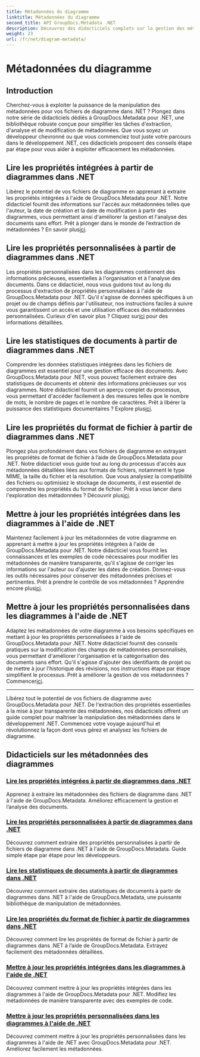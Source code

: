 ```yaml
---
title: Métadonnées du diagramme
linktitle: Métadonnées du diagramme
second_title: API GroupDocs.Metadata .NET
description: Découvrez des didacticiels complets sur la gestion des métadonnées des diagrammes avec GroupDocs.Metadata pour .NET. Extrayez, mettez à jour et analysez les propriétés sans effort.
weight: 23
url: /fr/net/diagram-metadata/
---
```


# Métadonnées du diagramme

## Introduction

Cherchez-vous à exploiter la puissance de la manipulation des métadonnées pour vos fichiers de diagramme dans .NET ? Plongez dans notre série de didacticiels dédiés à GroupDocs.Metadata pour .NET, une bibliothèque robuste conçue pour simplifier les tâches d'extraction, d'analyse et de modification de métadonnées. Que vous soyez un développeur chevronné ou que vous commenciez tout juste votre parcours dans le développement .NET, ces didacticiels proposent des conseils étape par étape pour vous aider à exploiter efficacement les métadonnées.

## Lire les propriétés intégrées à partir de diagrammes dans .NET

 Libérez le potentiel de vos fichiers de diagramme en apprenant à extraire les propriétés intégrées à l'aide de GroupDocs.Metadata pour .NET. Notre didacticiel fournit des informations sur l'accès aux métadonnées telles que l'auteur, la date de création et la date de modification à partir des diagrammes, vous permettant ainsi d'améliorer la gestion et l'analyse des documents sans effort. Prêt à plonger dans le monde de l’extraction de métadonnées ? En savoir plus[ici](./read-built-in-properties-diagrams/).

## Lire les propriétés personnalisées à partir de diagrammes dans .NET

Les propriétés personnalisées dans les diagrammes contiennent des informations précieuses, essentielles à l'organisation et à l'analyse des documents. Dans ce didacticiel, nous vous guidons tout au long du processus d'extraction de propriétés personnalisées à l'aide de GroupDocs.Metadata pour .NET. Qu'il s'agisse de données spécifiques à un projet ou de champs définis par l'utilisateur, nos instructions faciles à suivre vous garantissent un accès et une utilisation efficaces des métadonnées personnalisées. Curieux d'en savoir plus ? Cliquez sur[ici](./read-custom-properties-diagrams/) pour des informations détaillées.

## Lire les statistiques de documents à partir de diagrammes dans .NET

 Comprendre les données statistiques intégrées dans les fichiers de diagrammes est essentiel pour une gestion efficace des documents. Avec GroupDocs.Metadata pour .NET, vous pouvez facilement extraire des statistiques de documents et obtenir des informations précieuses sur vos diagrammes. Notre didacticiel fournit un aperçu complet du processus, vous permettant d'accéder facilement à des mesures telles que le nombre de mots, le nombre de pages et le nombre de caractères. Prêt à libérer la puissance des statistiques documentaires ? Explore plus[ici](./read-document-statistics-diagrams/).

## Lire les propriétés du format de fichier à partir de diagrammes dans .NET

Plongez plus profondément dans vos fichiers de diagramme en extrayant les propriétés de format de fichier à l’aide de GroupDocs.Metadata pour .NET. Notre didacticiel vous guide tout au long du processus d'accès aux métadonnées détaillées liées aux formats de fichiers, notamment le type MIME, la taille du fichier et la résolution. Que vous analysiez la compatibilité des fichiers ou optimisiez le stockage de documents, il est essentiel de comprendre les propriétés du format de fichier. Prêt à vous lancer dans l'exploration des métadonnées ? Découvrir plus[ici](./read-file-format-properties-diagrams/).

## Mettre à jour les propriétés intégrées dans les diagrammes à l'aide de .NET

 Maintenez facilement à jour les métadonnées de votre diagramme en apprenant à mettre à jour les propriétés intégrées à l'aide de GroupDocs.Metadata pour .NET. Notre didacticiel vous fournit les connaissances et les exemples de code nécessaires pour modifier les métadonnées de manière transparente, qu'il s'agisse de corriger les informations sur l'auteur ou d'ajuster les dates de création. Donnez-vous les outils nécessaires pour conserver des métadonnées précises et pertinentes. Prêt à prendre le contrôle de vos métadonnées ? Apprendre encore plus[ici](./update-built-in-properties-diagrams/).

## Mettre à jour les propriétés personnalisées dans les diagrammes à l'aide de .NET

Adaptez les métadonnées de votre diagramme à vos besoins spécifiques en mettant à jour les propriétés personnalisées à l'aide de GroupDocs.Metadata pour .NET. Notre didacticiel fournit des conseils pratiques sur la modification des champs de métadonnées personnalisés, vous permettant d'améliorer l'organisation et la catégorisation des documents sans effort. Qu'il s'agisse d'ajouter des identifiants de projet ou de mettre à jour l'historique des révisions, nos instructions étape par étape simplifient le processus. Prêt à améliorer la gestion de vos métadonnées ? Commencer[ici](./update-custom-properties-diagrams/).

----

Libérez tout le potentiel de vos fichiers de diagramme avec GroupDocs.Metadata pour .NET. De l'extraction des propriétés essentielles à la mise à jour transparente des métadonnées, nos didacticiels offrent un guide complet pour maîtriser la manipulation des métadonnées dans le développement .NET. Commencez votre voyage aujourd'hui et révolutionnez la façon dont vous gérez et analysez les fichiers de diagramme.
## Didacticiels sur les métadonnées des diagrammes
### [Lire les propriétés intégrées à partir de diagrammes dans .NET](./read-built-in-properties-diagrams/)
Apprenez à extraire les métadonnées des fichiers de diagramme dans .NET à l'aide de GroupDocs.Metadata. Améliorez efficacement la gestion et l’analyse des documents.
### [Lire les propriétés personnalisées à partir de diagrammes dans .NET](./read-custom-properties-diagrams/)
Découvrez comment extraire des propriétés personnalisées à partir de fichiers de diagramme dans .NET à l'aide de GroupDocs.Metadata. Guide simple étape par étape pour les développeurs.
### [Lire les statistiques de documents à partir de diagrammes dans .NET](./read-document-statistics-diagrams/)
Découvrez comment extraire des statistiques de documents à partir de diagrammes dans .NET à l'aide de GroupDocs.Metadata, une puissante bibliothèque de manipulation de métadonnées.
### [Lire les propriétés du format de fichier à partir de diagrammes dans .NET](./read-file-format-properties-diagrams/)
Découvrez comment lire les propriétés de format de fichier à partir de diagrammes dans .NET à l’aide de GroupDocs.Metadata. Extrayez facilement des métadonnées détaillées.
### [Mettre à jour les propriétés intégrées dans les diagrammes à l'aide de .NET](./update-built-in-properties-diagrams/)
Découvrez comment mettre à jour les propriétés intégrées dans les diagrammes à l'aide de GroupDocs.Metadata pour .NET. Modifiez les métadonnées de manière transparente avec des exemples de code.
### [Mettre à jour les propriétés personnalisées dans les diagrammes à l'aide de .NET](./update-custom-properties-diagrams/)
Découvrez comment mettre à jour les propriétés personnalisées dans les diagrammes à l'aide de .NET avec GroupDocs.Metadata pour .NET. Améliorez facilement les métadonnées.